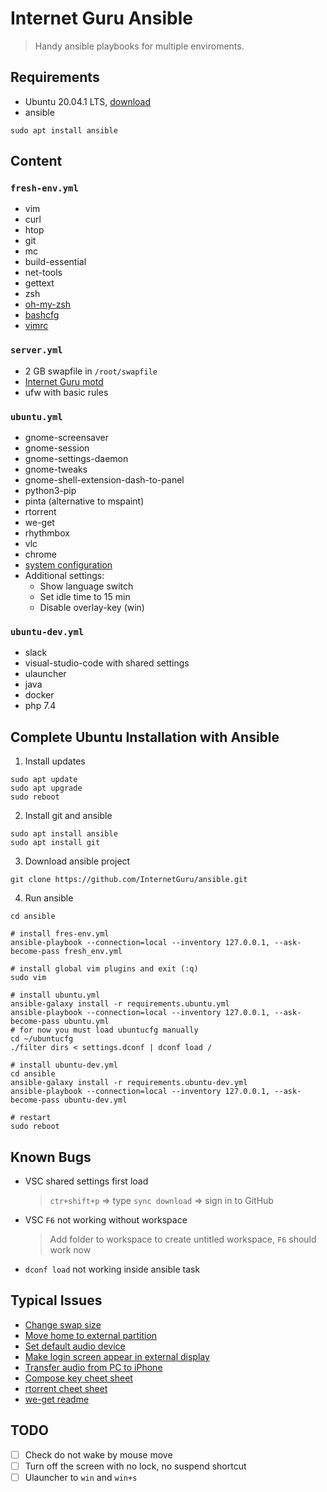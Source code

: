 # Internet Guru Ansible

> Handy ansible playbooks for multiple enviroments.

## Requirements

- Ubuntu 20.04.1 LTS, [download](https://releases.ubuntu.com/20.04/ubuntu-20.04.1-desktop-amd64.iso)
- ansible
```
sudo apt install ansible
```

## Content

### `fresh-env.yml`

- vim
- curl
- htop
- git
- mc
- build-essential
- net-tools
- gettext
- zsh
- [oh-my-zsh](https://github.com/ohmyzsh/ohmyzsh)
- [bashcfg](https://bitbucket.org/igwr/bashcfg)
- [vimrc](https://github.com/petrzpav/vimrc)

### `server.yml`

- 2 GB swapfile in `/root/swapfile`
- [Internet Guru motd](https://github.com/InternetGuru/ansible/blob/master/res/20-ig)
- ufw with basic rules

### `ubuntu.yml`

- gnome-screensaver 
- gnome-session
- gnome-settings-daemon
- gnome-tweaks
- gnome-shell-extension-dash-to-panel
- python3-pip
- pinta (alternative to mspaint)
- rtorrent
- we-get
- rhythmbox
- vlc
- chrome
- [system configuration](https://github.com/jiripavelka/ubuntucfg.git)
- Additional settings:
  - Show language switch
  - Set idle time to 15 min
  - Disable overlay-key (win)

### `ubuntu-dev.yml`

- slack
- visual-studio-code with shared settings
- ulauncher
- java
- docker
- php 7.4

## Complete Ubuntu Installation with Ansible

1. Install updates
```
sudo apt update
sudo apt upgrade
sudo reboot
```

2. Install git and ansible
```
sudo apt install ansible
sudo apt install git
```

3. Download ansible project
```
git clone https://github.com/InternetGuru/ansible.git
```

4. Run ansible
```
cd ansible

# install fres-env.yml
ansible-playbook --connection=local --inventory 127.0.0.1, --ask-become-pass fresh_env.yml

# install global vim plugins and exit (:q)
sudo vim

# install ubuntu.yml
ansible-galaxy install -r requirements.ubuntu.yml
ansible-playbook --connection=local --inventory 127.0.0.1, --ask-become-pass ubuntu.yml
# for now you must load ubuntucfg manually
cd ~/ubuntucfg
./filter dirs < settings.dconf | dconf load /

# install ubuntu-dev.yml
cd ansible
ansible-galaxy install -r requirements.ubuntu-dev.yml
ansible-playbook --connection=local --inventory 127.0.0.1, --ask-become-pass ubuntu-dev.yml

# restart
sudo reboot
```

## Known Bugs

- VSC shared settings first load
  > `ctr+shift+p` => type `sync download` => sign in to GitHub
- VSC `F6` not working without workspace
  > Add folder to workspace to create untitled workspace, `F6` should work now
- `dconf load` not working inside ansible task

## Typical Issues

- [Change swap size](https://bogdancornianu.com/change-swap-size-in-ubuntu/)
- [Move home to external partition](https://www.tecmint.com/move-home-directory-to-new-partition-disk-in-linux/)
- [Set default audio device](https://askubuntu.com/questions/1038490/how-do-you-set-a-default-audio-output-device-in-ubuntu-18-04)
- [Make login screen appear in external display](https://askubuntu.com/questions/1043337/is-there-to-make-the-login-screen-appear-on-the-external-display-in-18-04)
- [Transfer audio from PC to iPhone](https://www.groovypost.com/howto/howto/sync-your-iphone-or-ipod-touch-in-ubuntu/)
- [Compose key cheet sheet](https://tuttle.github.io/python-useful/compose-key-cheat-sheet.html)
- [rtorrent cheet sheet](https://devhints.io/rtorrent)
- [we-get readme](https://github.com/rachmadaniHaryono/we-get)

## TODO

- [ ] Check do not wake by mouse move
- [ ] Turn off the screen with no lock, no suspend shortcut
- [ ] Ulauncher to `win` and `win+s`
